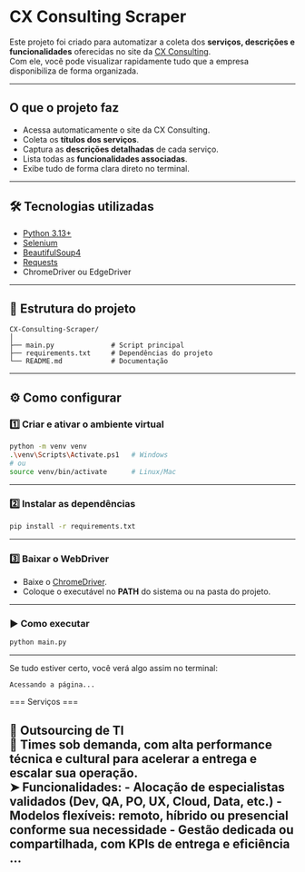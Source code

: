 #  CX Consulting Scraper

Este projeto foi criado para automatizar a coleta dos **serviços, descrições e funcionalidades** oferecidas no site da [CX Consulting](https://www.cxconsulting.com.br/).  
Com ele, você pode visualizar rapidamente tudo que a empresa disponibiliza de forma organizada.

---

##  O que o projeto faz
-  Acessa automaticamente o site da CX Consulting.  
-  Coleta os **títulos dos serviços**.  
-  Captura as **descrições detalhadas** de cada serviço.  
-  Lista todas as **funcionalidades associadas**.  
-  Exibe tudo de forma clara direto no terminal.  

---

## 🛠️ Tecnologias utilizadas
- [Python 3.13+](https://www.python.org/)  
- [Selenium](https://pypi.org/project/selenium/)  
- [BeautifulSoup4](https://pypi.org/project/beautifulsoup4/)  
- [Requests](https://pypi.org/project/requests/)  
- ChromeDriver ou EdgeDriver  

---

## 📂 Estrutura do projeto
```plaintext
CX-Consulting-Scraper/
│
├── main.py              # Script principal
├── requirements.txt     # Dependências do projeto
└── README.md            # Documentação
```

---

## ⚙️ Como configurar

### 1️⃣ Criar e ativar o ambiente virtual
```bash
python -m venv venv
.\venv\Scripts\Activate.ps1   # Windows
# ou
source venv/bin/activate      # Linux/Mac
```
---

### 2️⃣ Instalar as dependências
```bash
pip install -r requirements.txt
```
---

### 3️⃣ Baixar o WebDriver
- Baixe o [ChromeDriver](https://googlechromelabs.github.io/chrome-for-testing/).
- Coloque o executável no **PATH** do sistema ou na pasta do projeto.

---

### ▶️ Como executar
```bash
python main.py
```
---

Se tudo estiver certo, você verá algo assim no terminal:

```plaintext
Acessando a página...
```
=== Serviços ===

📌 Outsourcing de TI  
📝 Times sob demanda, com alta performance técnica e cultural para acelerar a entrega e escalar sua operação.  
  ➤ Funcionalidades:
    - Alocação de especialistas validados (Dev, QA, PO, UX, Cloud, Data, etc.)
    - Modelos flexíveis: remoto, híbrido ou presencial conforme sua necessidade
    - Gestão dedicada ou compartilhada, com KPIs de entrega e eficiência
    ...
--------------------------------------------------
